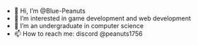 - 👋 Hi, I’m @Blue-Peanuts
- 👀 I’m interested in game development and web development
- 🌱 I’m an undergraduate in computer science
- 📫 How to reach me: discord @peanuts1756
